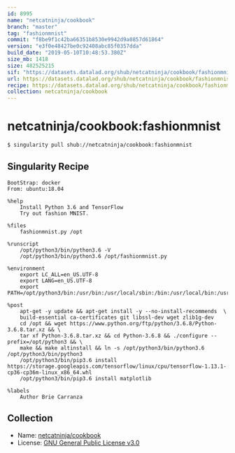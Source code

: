 ```yaml
---
id: 8995
name: "netcatninja/cookbook"
branch: "master"
tag: "fashionmnist"
commit: "f8be9f1c42ba66351b8530e9942d9a0857d61864"
version: "e3f0e48427be0c92408abc85f0357dda"
build_date: "2019-05-10T10:48:53.380Z"
size_mb: 1418
size: 482525215
sif: "https://datasets.datalad.org/shub/netcatninja/cookbook/fashionmnist/2019-05-10-f8be9f1c-e3f0e484/e3f0e48427be0c92408abc85f0357dda.simg"
url: https://datasets.datalad.org/shub/netcatninja/cookbook/fashionmnist/2019-05-10-f8be9f1c-e3f0e484/
recipe: https://datasets.datalad.org/shub/netcatninja/cookbook/fashionmnist/2019-05-10-f8be9f1c-e3f0e484/Singularity
collection: netcatninja/cookbook
---
```


# netcatninja/cookbook:fashionmnist

```bash
$ singularity pull shub://netcatninja/cookbook:fashionmnist
```

## Singularity Recipe

```singularity
BootStrap: docker
From: ubuntu:18.04

%help
    Install Python 3.6 and TensorFlow
    Try out fashion MNIST.

%files
    fashionmnist.py /opt

%runscript
    /opt/python3/bin/python3.6 -V
    /opt/python3/bin/python3.6 /opt/fashionmnist.py
    
%environment
    export LC_ALL=en_US.UTF-8
    export LANG=en_US.UTF-8
    export PATH=/opt/python3/bin:/usr/bin:/usr/local/sbin:/bin:/usr/local/bin:/usr/sbin:/sbin

%post
    apt-get -y update && apt-get install -y --no-install-recommends  \
    build-essential ca-certificates git libssl-dev wget zlib1g-dev
    cd /opt && wget https://www.python.org/ftp/python/3.6.8/Python-3.6.8.tar.xz && \
    tar xf Python-3.6.8.tar.xz && cd Python-3.6.8 && ./configure --prefix=/opt/python3 && \
    make && make altinstall && ln -s /opt/python3/bin/python3.6 /opt/python3/bin/python3
    /opt/python3/bin/pip3.6 install https://storage.googleapis.com/tensorflow/linux/cpu/tensorflow-1.13.1-cp36-cp36m-linux_x86_64.whl
    /opt/python3/bin/pip3.6 install matplotlib

%labels
    Author Brie Carranza
```

## Collection

 - Name: [netcatninja/cookbook](https://github.com/netcatninja/cookbook)
 - License: [GNU General Public License v3.0](https://api.github.com/licenses/gpl-3.0)

